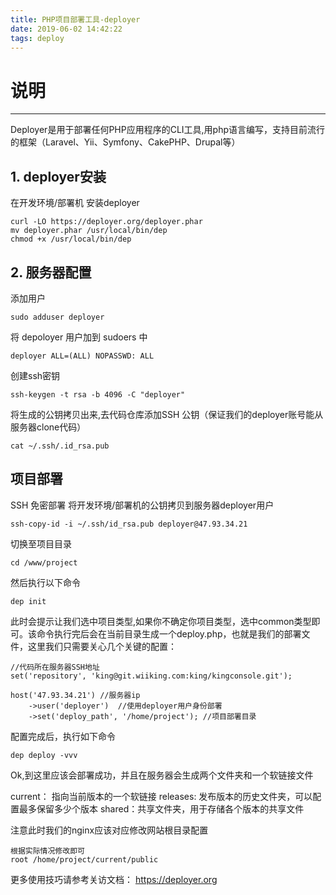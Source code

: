 ```yaml
---
title: PHP项目部署工具-deployer
date: 2019-06-02 14:42:22
tags: deploy
---
```


# 说明
---------
Deployer是用于部署任何PHP应用程序的CLI工具,用php语言编写，支持目前流行的框架（Laravel、Yii、Symfony、CakePHP、Drupal等）

## 1. deployer安装

在开发环境/部署机 安装deployer

```
curl -LO https://deployer.org/deployer.phar
mv deployer.phar /usr/local/bin/dep
chmod +x /usr/local/bin/dep
```

## 2. 服务器配置

添加用户

```
sudo adduser deployer
``` 

将 depoloyer 用户加到 sudoers 中

```
deployer ALL=(ALL) NOPASSWD: ALL
```

创建ssh密钥

```
ssh-keygen -t rsa -b 4096 -C "deployer" 
```

将生成的公钥拷贝出来,去代码仓库添加SSH 公钥（保证我们的deployer账号能从服务器clone代码）

```
cat ~/.ssh/.id_rsa.pub
```


## 项目部署


SSH 免密部署
将开发环境/部署机的公钥拷贝到服务器deployer用户

```
ssh-copy-id -i ~/.ssh/id_rsa.pub deployer@47.93.34.21
```

切换至项目目录

```
cd /www/project
```

然后执行以下命令

```
dep init
```

此时会提示让我们选中项目类型,如果你不确定你项目类型，选中common类型即可。该命令执行完后会在当前目录生成一个deploy.php，也就是我们的部署文件，这里我们只需要关心几个关键的配置：

```
//代码所在服务器SSH地址
set('repository', 'king@git.wiiking.com:king/kingconsole.git');

host('47.93.34.21') //服务器ip
    ->user('deployer')  //使用deployer用户身份部署
    ->set('deploy_path', '/home/project'); //项目部署目录
```


配置完成后，执行如下命令

```
dep deploy -vvv
```

Ok,到这里应该会部署成功，并且在服务器会生成两个文件夹和一个软链接文件

current： 指向当前版本的一个软链接
releases: 发布版本的历史文件夹，可以配置最多保留多少个版本
shared：共享文件夹，用于存储各个版本的共享文件

注意此时我们的nginx应该对应修改网站根目录配置

```
根据实际情况修改即可
root /home/project/current/public

```

更多使用技巧请参考关访文档： https://deployer.org